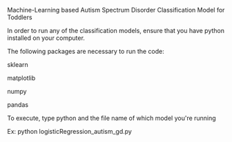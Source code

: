 Machine-Learning based Autism Spectrum Disorder Classification Model for Toddlers

In order to run any of the classification models, ensure that you have python installed on your computer.

The following packages are necessary to run the code:

sklearn

matplotlib

numpy

pandas

To execute, type python and the file name of which model you're running

Ex: python logisticRegression_autism_gd.py
